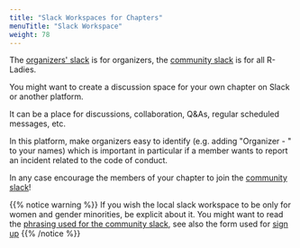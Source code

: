 ```yaml
---
title: "Slack Workspaces for Chapters"
menuTitle: "Slack Workspace"
weight: 78
---
```


The [organizers' slack](/tech/accounts/#slack) is for organizers, the [community slack](/comm/slack/) is for all R-Ladies.

You might want to create a discussion space for your own chapter on Slack or another platform.

It can be a place for discussions, collaboration, Q&As, regular scheduled messages, etc.

In this platform, make organizers easy to identify (e.g. adding "Organizer - " to your names) which is important in particular if a member wants to report an incident related to the code of conduct.

In any case encourage the members of your chapter to join the [community slack](/comm/slack/)!

{{% notice warning %}}
If you wish the local slack workspace to be only for women and gender minorities, be explicit about it.
You might want to read the [phrasing used for the community slack](/comm/slack/), see also the form used for [sign up](https://rladies-community-slack.herokuapp.com/)
{{% /notice %}}
